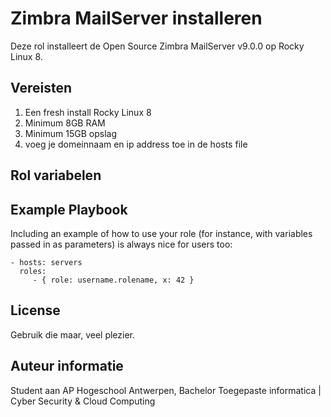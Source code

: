 Zimbra MailServer installeren
=========

Deze rol installeert de Open Source Zimbra MailServer v9.0.0 op Rocky Linux 8.

Vereisten
------------

1. Een fresh install Rocky Linux 8
2. Minimum 8GB RAM
3. Minimum 15GB opslag
4. voeg je domeinnaam en ip address toe in de hosts file

Rol variabelen
--------------

Example Playbook
----------------

Including an example of how to use your role (for instance, with variables passed in as parameters) is always nice for users too:

    - hosts: servers
      roles:
         - { role: username.rolename, x: 42 }

License
-------

Gebruik die maar, veel plezier.

Auteur informatie
------------------

Student aan AP Hogeschool Antwerpen, Bachelor Toegepaste informatica | Cyber Security & Cloud Computing
